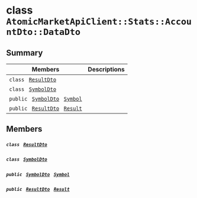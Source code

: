 # class `AtomicMarketApiClient::Stats::AccountDto::DataDto` 

## Summary

 Members                                | Descriptions                                
----------------------------------------|---------------------------------------------
`class ` [`ResultDto`](.github/workflows/documentation/md/AtomicMarketApiClient--Stats--AccountDto--DataDto--ResultDto.md#class_atomic_market_api_client_1_1_stats_1_1_account_dto_1_1_data_dto_1_1_result_dto)        | 
`class ` [`SymbolDto`](.github/workflows/documentation/md/AtomicMarketApiClient--Stats--AccountDto--DataDto--SymbolDto.md#class_atomic_market_api_client_1_1_stats_1_1_account_dto_1_1_data_dto_1_1_symbol_dto)        | 
`public ` [`SymbolDto`](.github/workflows/documentation/md/AtomicMarketApiClient--Stats--AccountDto--DataDto--SymbolDto.md#class_atomic_market_api_client_1_1_stats_1_1_account_dto_1_1_data_dto_1_1_symbol_dto)` ` [`Symbol`](#class_atomic_market_api_client_1_1_stats_1_1_account_dto_1_1_data_dto_1a10788cdb2d6d32f8a4b33f075a7e3925) | 
`public ` [`ResultDto`](.github/workflows/documentation/md/AtomicMarketApiClient--Stats--AccountDto--DataDto--ResultDto.md#class_atomic_market_api_client_1_1_stats_1_1_account_dto_1_1_data_dto_1_1_result_dto)` ` [`Result`](#class_atomic_market_api_client_1_1_stats_1_1_account_dto_1_1_data_dto_1aafe0ec1ba65da22a87e6040ed9e5382b) | 

## Members

##### `class ` [`ResultDto`](.github/workflows/documentation/md/AtomicMarketApiClient--Stats--AccountDto--DataDto--ResultDto.md#class_atomic_market_api_client_1_1_stats_1_1_account_dto_1_1_data_dto_1_1_result_dto) 

##### `class ` [`SymbolDto`](.github/workflows/documentation/md/AtomicMarketApiClient--Stats--AccountDto--DataDto--SymbolDto.md#class_atomic_market_api_client_1_1_stats_1_1_account_dto_1_1_data_dto_1_1_symbol_dto) 

##### `public ` [`SymbolDto`](.github/workflows/documentation/md/AtomicMarketApiClient--Stats--AccountDto--DataDto--SymbolDto.md#class_atomic_market_api_client_1_1_stats_1_1_account_dto_1_1_data_dto_1_1_symbol_dto)` ` [`Symbol`](#class_atomic_market_api_client_1_1_stats_1_1_account_dto_1_1_data_dto_1a10788cdb2d6d32f8a4b33f075a7e3925) 

##### `public ` [`ResultDto`](.github/workflows/documentation/md/AtomicMarketApiClient--Stats--AccountDto--DataDto--ResultDto.md#class_atomic_market_api_client_1_1_stats_1_1_account_dto_1_1_data_dto_1_1_result_dto)` ` [`Result`](#class_atomic_market_api_client_1_1_stats_1_1_account_dto_1_1_data_dto_1aafe0ec1ba65da22a87e6040ed9e5382b) 

